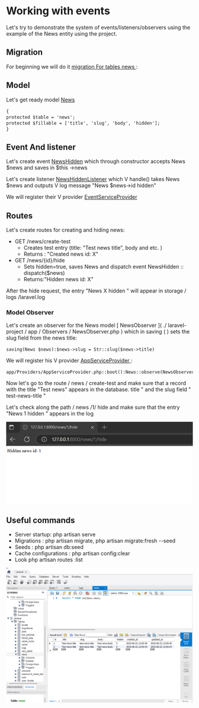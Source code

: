 # Working with events

Let's try to demonstrate the system of events/listeners/observers using the example of the News entity using the project.

## Migration

For beginning we will do it [migration For tables news ](./laravel-project/database/migrations/2025_08_22_000000_create_news_table.php) :

## Model

Let's get ready model [News](./laravel-project/app/Models/News.php)

```
{
protected $table = 'news';
protected $fillable = ['title', 'slug', 'body', 'hidden'];
}
```

## Event And listener

Let's create event [NewsHidden](./laravel-project/app/Events/NewsHidden.php) which through constructor accepts News $news and saves in $this ->news

Let's create listener [NewsHiddenListener](./laravel-project/app/Listeners/NewsHiddenListener.php) which V handle() takes News $news and outputs V log message "News $news->id hidden"

We will register their V provider [EventServiceProvider](./laravel-project/app/Providers/EventServiceProvider.php)

## Routes

Let's create routes for creating and hiding news:

- GET /news/create-test
  - Creates test entry (title: "Test news title", body and etc. )
  - Returns : "Created news id: X"
- GET /news/{id}/hide
  - Sets hidden=true, saves News and dispatch event NewsHidden :: dispatch($news)
  - Returns:"Hidden news id: X"

After the hide request, the entry "News X hidden " will appear in storage / logs /laravel.log

### Model Observer

Let's create an observer for the News model [ NewsObserver ]( ./ laravel-project / app / Observers / NewsObserver.php ) which in saving ( ) sets the slug field from the news title:

```
saving(News $news):$news->slug = Str::slug($news->title)
```

We will register his V provider [ AppServiceProvider ](./laravel-project/app/Providers/AppServiceProvider.php) :

```
app/Providers/AppServiceProvider.php::boot():News::observe(NewsObserver::class)
```

Now let's go to the route / news / create-test and make sure that a record with the title "Test news" appears in the database. title " and the slug field " test-news-title "

Let's check along the path / news /1/ hide and make sure that the entry "News 1 hidden " appears in the log

![test news](./img/news_hidden.png)

## Useful commands

- Server startup: php artisan serve
- Migrations : php artisan migrate, php artisan migrate:fresh --seed
- Seeds : php artisan db:seed
- Cache configurations : php artisan config:clear
- Look php artisan routes :list

![test news](./img/test_news.png)
